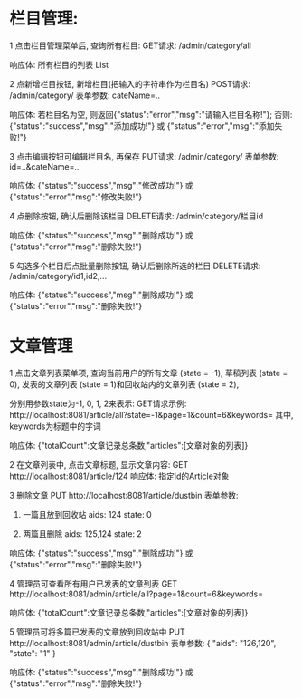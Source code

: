 # 栏目管理:

1 点击栏目管理菜单后, 查询所有栏目:
GET请求:
/admin/category/all

响应体: 所有栏目的列表
List<Category>

2 点新增栏目按钮, 新增栏目(把输入的字符串作为栏目名)
POST请求:
/admin/category/
表单参数: cateName=..

响应体:
若栏目名为空, 则返回{"status":"error","msg":"请输入栏目名称!"};
否则:
{"status":"success","msg":"添加成功!"}
或
{"status":"error","msg":"添加失败!"}

3 点击编辑按钮可编辑栏目名, 再保存
PUT请求:
/admin/category/
表单参数: id=..&cateName=..

响应体:
{"status":"success","msg":"修改成功!"}
或
{"status":"error","msg":"修改失败!"}

4 点删除按钮, 确认后删除该栏目
DELETE请求:
/admin/category/栏目id

响应体:
{"status":"success","msg":"删除成功!"}
或
{"status":"error","msg":"删除失败!"}

5 勾选多个栏目后点批量删除按钮, 确认后删除所选的栏目
DELETE请求:
/admin/category/id1,id2,...

响应体:
{"status":"success","msg":"删除成功!"}
或
{"status":"error","msg":"删除失败!"}

# 文章管理

1 点击文章列表菜单项, 查询当前用户的所有文章 (state = -1), 草稿列表 (state = 0),
发表的文章列表 (state = 1)和回收站内的文章列表 (state = 2),

分别用参数state为-1, 0, 1, 2来表示:
GET请求示例:
http://localhost:8081/article/all?state=-1&page=1&count=6&keywords=
其中, keywords为标题中的字词

响应体:
{"totalCount":文章记录总条数,"articles":[文章对象的列表]}

2 在文章列表中, 点击文章标题, 显示文章内容:
GET
http://localhost:8081/article/124
响应体:
指定id的Article对象

3 删除文章
PUT
http://localhost:8081/article/dustbin
表单参数:

1) 一篇且放到回收站
   aids: 124
   state: 0

2) 两篇且删除
   aids: 125,124
   state: 2

响应体:
{"status":"success","msg":"删除成功!"}
或
{"status":"error","msg":"删除失败!"}

4 管理员可查看所有用户已发表的文章列表
GET
http://localhost:8081/admin/article/all?page=1&count=6&keywords=

响应体:
{"totalCount":文章记录总条数,"articles":[文章对象的列表]}

5 管理员可将多篇已发表的文章放到回收站中
PUT
http://localhost:8081/admin/article/dustbin
表单参数:
{
"aids": "126,120",
"state": "1"
}

响应体:
{"status":"success","msg":"删除成功!"}
或
{"status":"error","msg":"删除失败!"}